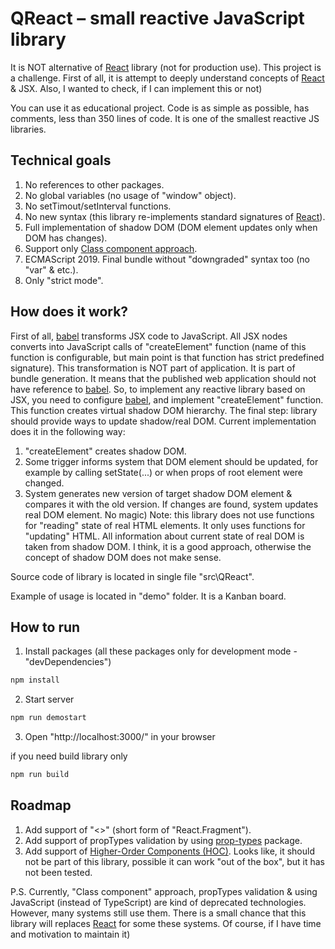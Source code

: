 # QReact – small reactive JavaScript library

It is NOT alternative of [React](https://react.dev/) library (not for production use). This project is a challenge. First of all, it is attempt to deeply understand concepts of [React](https://react.dev/) & JSX. Also, I wanted to check, if I can implement this or not)

You can use it as educational project. Code is as simple as possible, has comments, less than 350 lines of code. It is one of the smallest reactive JS libraries.

## Technical goals
1) No references to other packages.
2) No global variables (no usage of "window" object).
3) No setTimout/setInterval functions.
4) No new syntax (this library re-implements standard signatures of [React](https://react.dev/)).
5) Full implementation of shadow DOM (DOM element updates only when DOM has changes).
6) Support only [Class component approach](https://react.dev/reference/react/component).
7) ECMAScript 2019. Final bundle without "downgraded" syntax too (no "var" & etc.).
8) Only "strict mode".

## How does it work?
First of all, [babel](https://babeljs.io/docs/babel-plugin-transform-react-jsx) transforms JSX code to JavaScript. All JSX nodes converts into JavaScript calls of "createElement" function (name of this function is configurable, but main point is that function has strict predefined signature).
This transformation is NOT part of application. It is part of bundle generation. It means that the published web application should not have reference to [babel](https://babeljs.io/docs/babel-plugin-transform-react-jsx).
So, to implement any reactive library based on JSX, you need to configure [babel](https://babeljs.io/docs/babel-plugin-transform-react-jsx), and implement "createElement" function. This function creates virtual shadow DOM hierarchy.
The final step: library should provide ways to update shadow/real DOM.
Current implementation does it in the following way:
1)	"createElement" creates shadow DOM.
2)	Some trigger informs system that DOM element should be updated, for example by calling setState(...) or when props of root element were changed.
3)	System generates new version of target shadow DOM element & compares it with the old version. If changes are found, system updates real DOM element.
No magic)
Note: this library does not use functions for "reading" state of real HTML elements. It only uses functions for "updating" HTML. All information about current state of real DOM is taken from shadow DOM. I think, it is a good approach, otherwise the concept of shadow DOM does not make sense.

Source code of library is located in single file "src\QReact".

Example of usage is located in "demo" folder. It is a Kanban board.

## How to run
1. Install packages (all these packages only for development mode - "devDependencies")

```sh
npm install
```

2. Start server

```sh
npm run demostart
```

3. Open "http://localhost:3000/" in your browser

if you need build library only

```sh
npm run build
```

## Roadmap
1) Add support of "<>" (short form of "React.Fragment").
2) Add support of propTypes validation by using [prop-types](https://www.npmjs.com/package/prop-types) package.
3) Add support of [Higher-Order Components (HOC)](https://legacy.reactjs.org/docs/higher-order-components.html). Looks like, it should not be part of this library, possible it can work "out of the box", but it has not been tested.

P.S. Currently, "Class component" approach, propTypes validation & using JavaScript (instead of TypeScript) are kind of deprecated technologies. However, many systems still use them. There is a small chance that this library will replaces [React](https://react.dev/) for some these systems. Of course, if I have time and motivation to maintain it)
